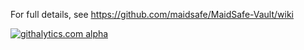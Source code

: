 For full details, see https://github.com/maidsafe/MaidSafe-Vault/wiki

[![githalytics.com alpha](https://cruel-carlota.pagodabox.com/e71e8682b02c9c7f17379257f8728c6b "githalytics.com")](http://githalytics.com/maidsafe/MaidSafe-Vault) 
